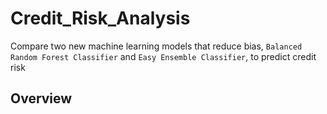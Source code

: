 # Credit_Risk_Analysis
Compare two new machine learning models that reduce bias, `Balanced Random Forest Classifier` and `Easy Ensemble Classifier`, to predict credit risk

## Overview 

